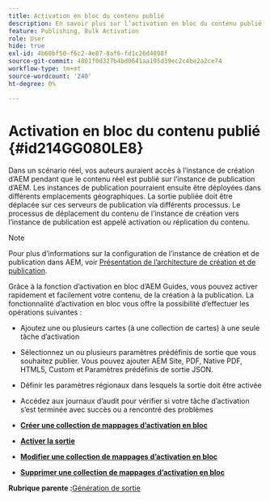 ```yaml
---
title: Activation en bloc du contenu publié
description: En savoir plus sur l’activation en bloc du contenu publié. Découvrez les avantages de la fonctionnalité d’activation en bloc dans les guides d’AEM.
feature: Publishing, Bulk Activation
role: User
hide: true
exl-id: 4b60bf50-f6c2-4e87-8af6-fd1c26d4898f
source-git-commit: 4801f0d327b4bd0641aa195d39ec2c4be2a2ce74
workflow-type: tm+mt
source-wordcount: '240'
ht-degree: 0%

---
```


# Activation en bloc du contenu publié {#id214GG080LE8}

Dans un scénario réel, vos auteurs auraient accès à l’instance de création d’AEM pendant que le contenu réel est publié sur l’instance de publication d’AEM. Les instances de publication pourraient ensuite être déployées dans différents emplacements géographiques. La sortie publiée doit être déplacée sur ces serveurs de publication via différents processus. Le processus de déplacement du contenu de l’instance de création vers l’instance de publication est appelé activation ou réplication du contenu.

>[!NOTE]
>
> Pour plus d’informations sur la configuration de l’instance de création et de publication dans AEM, voir [Présentation de l’architecture de création et de publication](https://experienceleague.adobe.com/docs/experience-manager-screens/user-guide/administering/author-publish/author-publish-architecture-overview.html?lang=en#prerequisites).

Grâce à la fonction d’activation en bloc d’AEM Guides, vous pouvez activer rapidement et facilement votre contenu, de la création à la publication. La fonctionnalité d’activation en bloc vous offre la possibilité d’effectuer les opérations suivantes :

- Ajoutez une ou plusieurs cartes \(à une collection de cartes\) à une seule tâche d’activation

- Sélectionnez un ou plusieurs paramètres prédéfinis de sortie que vous souhaitez publier. Vous pouvez ajouter AEM Site, PDF, Native PDF, HTML5, Custom et
Paramètres prédéfinis de sortie JSON.


- Définir les paramètres régionaux dans lesquels la sortie doit être activée

- Accédez aux journaux d’audit pour vérifier si votre tâche d’activation s’est terminée avec succès ou a rencontré des problèmes


- **[Créer une collection de mappages d’activation en bloc](conf-bulk-activation-create-map-collection.md)**

- **[Activer la sortie](conf-bulk-activation-publish-map-collection.md)**

- **[Modifier une collection de mappages d’activation en bloc](conf-bulk-activation-edit-map-collection.md)**

- **[Supprimer une collection de mappages d’activation en bloc](conf-bulk-activation-delete-map-collection.md)**


**Rubrique parente :**&#x200B;[ Génération de sortie](generate-output.md)
